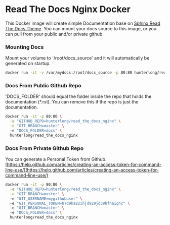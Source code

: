 # Read The Docs Nginx Docker

This Docker image will create simple Documentation base on [Sphinx Read The Docs Theme](https://github.com/snide/sphinx_rtd_theme). You can mount your docs source to this image, or you can pull from your public and/or private github. 


### Mounting Docs
Mount your volume to '/root/docs_source' and it will automatically be generated on startup.
```bash
docker run -it -v /var/mydocs:/root/docs_source -p 80:80 hunterlong/read_the_docs_nginx
```

### Docs From Public Github Repo
'DOCS_FOLDER' should equal the folder inside the repo that holds the documentation (*.rst). You can remove this if the repo is just the documentation. 
```bash
docker run -it -p 80:80 \
  -e "GITHUB_REPO=hunterlong/read_the_docs_nginx" \
  -e "GIT_BRANCH=master" \ 
  -e "DOCS_FOLDER=docs" \ 
  hunterlong/read_the_docs_nginx
```

### Docs From Private Github Repo
You can generate a Personal Token from Github. [https://help.github.com/articles/creating-an-access-token-for-command-line-use/](https://help.github.com/articles/creating-an-access-token-for-command-line-use/)
```bash
docker run -it -p 80:80 \
  -e "GITHUB_REPO=hunterlong/read_the_docs_nginx" \
  -e "GIT_BRANCH=master" \ 
  -e "GIT_USERNAME=mygithubuser" \ 
  -e "GIT_PERSONAL_TOKEN=h7d9ka82ihjd929jd38hfhaiqnc" \ 
  -e "GIT_BRANCH=master" \ 
  -e "DOCS_FOLDER=docs" \ 
  hunterlong/read_the_docs_nginx
```
